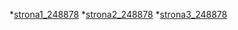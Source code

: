 *[strona1_248878](https://BlueCloud119.github.io/projektowanie_interfejsow_webowych_lab/strona1_248878.html)
*[strona2_248878](https://BlueCloud119.github.io/projektowanie_interfejsow_webowych_lab/strona2_248878.html)
*[strona3_248878](https://BlueCloud119.github.io/projektowanie_interfejsow_webowych_lab/strona3_248878.html)
